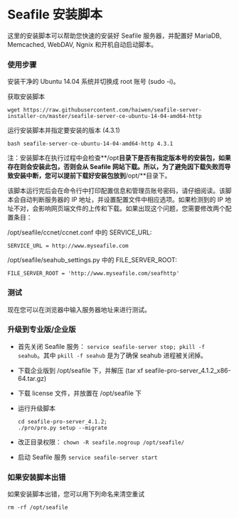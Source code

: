 # Seafile 安装脚本

这里的安装脚本可以帮助您快速的安装好 Seafile 服务器，并配置好 MariaDB, Memcached, WebDAV, Ngnix 和开机自动启动脚本。


### 使用步骤

安装干净的 Ubuntu 14.04 系统并切换成 root 账号 (sudo -i)。

获取安装脚本

```
wget https://raw.githubusercontent.com/haiwen/seafile-server-installer-cn/master/seafile-server-ce-ubuntu-14-04-amd64-http
```

运行安装脚本并指定要安装的版本 (4.3.1)

```
bash seafile-server-ce-ubuntu-14-04-amd64-http 4.3.1

```

注：安装脚本在执行过程中会检查**/opt**目录下是否有指定版本号的安装包，如果存在则会安装此包，否则会从 Seafile 网站下载。所以，为了避免因下载失败而导致安装中断，您可以提前下载好安装包放到**/opt/**目录下。

该脚本运行完后会在命令行中打印配置信息和管理员账号密码，请仔细阅读。该脚本会自动判断服务器的 IP 地址，并设置配置文件中相应选项。如果检测到的 IP 地址不对，会影响网页端文件的上传和下载。如果出现这个问题，您需要修改两个配置条目：

/opt/seafile/ccnet/ccnet.conf 中的 SERVICE_URL:

    SERVICE_URL = http://www.myseafile.com

/opt/seafile/seahub_settings.py 中的 FILE_SERVER_ROOT:

    FILE_SERVER_ROOT = 'http://www.myseafile.com/seafhttp'


### 测试

现在您可以在浏览器中输入服务器地址来进行测试。

### 升级到专业版/企业版

* 首先关闭 Seafile 服务： `service seafile-server stop; pkill -f seahub`。其中 `pkill -f seahub` 是为了确保 seahub 进程被关闭掉。
* 下载企业版到 /opt/seafile 下，并解压 (tar xf seafile-pro-server_4.1.2_x86-64.tar.gz)
* 下载 license 文件，并放置在 /opt/seafile 下
* 运行升级脚本

    ```
    cd seafile-pro-server_4.1.2;
    ./pro/pro.py setup --migrate
    ```

* 改正目录权限： `chown -R seafile.nogroup /opt/seafile/`
* 启动 Seafile 服务 `service seafile-server start`


### 如果安装脚本出错

如果安装脚本出错，您可以用下列命名来清空重试

```
rm -rf /opt/seafile
```

